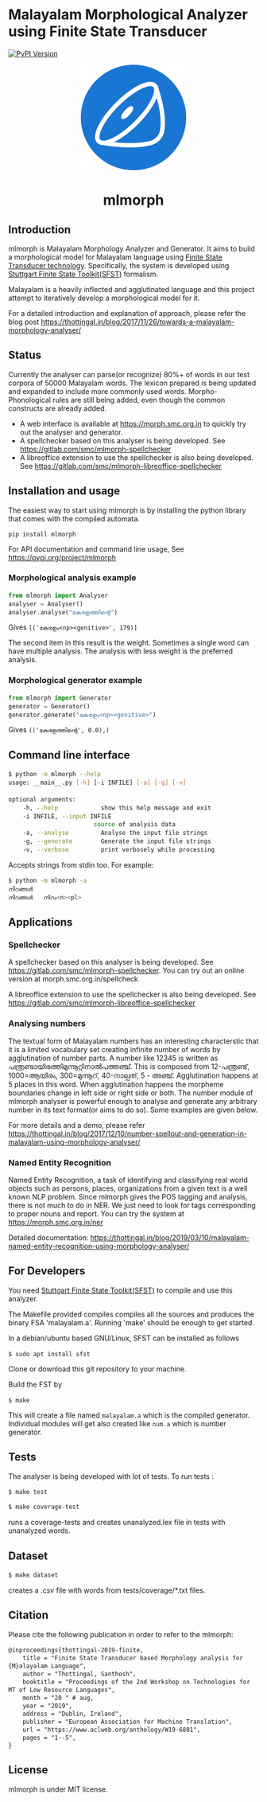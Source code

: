 # Malayalam Morphological Analyzer using Finite State Transducer

[![PyPI Version](https://img.shields.io/pypi/v/mlmorph.svg)](https://pypi.python.org/pypi/mlmorph)


<div style="text-align:center;">
    <img src="mlmorph-logo.svg"/>
    <h1>mlmorph</h1>
</div>

## Introduction

mlmorph is Malayalam Morphology Analyzer and Generator. It aims to build a morphological model for Malayalam language using  [Finite State Transducer technology](https://en.wikipedia.org/wiki/Finite-state_transducer). Specifically, the system is developed using [Stuttgart Finite State Toolkit(SFST)]( http://www.ims.uni-stuttgart.de/projekte/gramotron/SOFTWARE/SFST.html) formalism.

Malayalam is a heavily inflected and agglutinated language and this project attempt to iteratively develop a morphological model for it.

For a detailed introduction and explanation of approach, please refer the blog post https://thottingal.in/blog/2017/11/26/towards-a-malayalam-morphology-analyser/

## Status

Currently the analyser can parse(or recognize) 80%+ of words in our test corpora of 50000 Malayalam words. The lexicon prepared is being updated and expanded to include more commonly used words. Morpho-Phonological rules are still being added, even though the common constructs are already added.

* A web interface is available at https://morph.smc.org.in to quickly try out the analyser and generator.
* A spellchecker based on this analyser is being developed. See https://gitlab.com/smc/mlmorph-spellchecker
* A libreoffice extension to use the spellchecker is also being developed. See https://gitlab.com/smc/mlmorph-libreoffice-spellchecker

## Installation and usage

The easiest way to start using mlmorph is by installing the python library that comes with the compiled automata.

```
pip install mlmorph
```

For API documentation and command line usage, See https://pypi.org/project/mlmorph

### Morphological analysis example

```python
from mlmorph import Analyser
analyser = Analyser()
analyser.analyse("കേരളത്തിന്റെ")
```

Gives `[('കേരളം<np><genitive>', 179)]`

The second item in this result is the weight. Sometimes a single word can have multiple analysis. The analysis with less weight is the preferred analysis.

### Morphological generator example

```python
from mlmorph import Generator
generator = Generator()
generator.generate("കേരളം<np><genitive>")
```

Gives `(('കേരളത്തിന്റെ', 0.0),)`

## Command line interface

```bash
$ python -m mlmorph --help
usage: __main__.py [-h] [-i INFILE] [-a] [-g] [-v]

optional arguments:
    -h, --help            show this help message and exit
    -i INFILE, --input INFILE
                        source of analysis data
    -a, --analyse         Analyse the input file strings
    -g, --generate        Generate the input file strings
    -v, --verbose         print verbosely while processing
```

Accepts strings from stdin too. For example:

``` bash
$ python -m mlmorph -a
നിറങ്ങൾ
നിറങ്ങൾ   നിറം<n><pl>
```

## Applications

### Spellchecker

A spellchecker based on this analyser is being developed. See https://gitlab.com/smc/mlmorph-spellchecker. You can try out an online version at morph.smc.org.in/spellcheck

A libreoffice extension to use the spellchecker is also being developed. See https://gitlab.com/smc/mlmorph-libreoffice-spellchecker

### Analysing numbers

The textual form of Malayalam numbers has an interesting characterstic that it is a limited vocabulary set creating infinite number of words by agglutination of number parts. A number like 12345 is written as പന്ത്രണ്ടായിരത്തിമുന്നൂറ്റിനാൽപത്തഞ്ച്. This is composed from 12-പന്ത്രണ്ട്, 1000=ആയിരം, 300=മുന്നൂറ്, 40-നാല്പത്, 5 - അഞ്ച്. Agglutination happens at 5 places in this word. When agglutination happens the morpheme boundaries change in left side or right side or both. The number module of mlmorph analyser is powerful enough to analyse and generate any arbitrary number in its text format(or aims to do so). Some examples are given below.

For more details and a demo, please refer https://thottingal.in/blog/2017/12/10/number-spellout-and-generation-in-malayalam-using-morphology-analyser/

### Named Entity Recognition

Named Entity Recognition, a task of identifying and classifying real world objects such as persons, places, organizations from a given text is a well known NLP problem. Since mlmorph gives the POS tagging and analysis, there is not much to do in NER. We just need to look for tags corresponding to proper nouns and report.
You can try the system at https://morph.smc.org.in/ner

Detailed documentation: https://thottingal.in/blog/2019/03/10/malayalam-named-entity-recognition-using-morphology-analyser/

## For Developers

You need [Stuttgart Finite State Toolkit(SFST)](http://www.ims.uni-stuttgart.de/projekte/gramotron/SOFTWARE/SFST.html) to compile and use this analyzer.

The Makefile provided compiles compiles all the sources and produces the binary FSA 'malayalam.a'. Running 'make' should be enough to get started.

In a debian/ubuntu based GNU/Linux, SFST can be installed as follows

```$ sudo apt install sfst```

Clone or download this git repository to your machine.

Build the FST by

```$ make```

This will create a file named `malayalam.a` which is the compiled generator. Individual modules will get also created like `num.a` which is number generator.

## Tests

The analyser is being developed with lot of tests. To run tests :

```bash
$ make test
```

```bash
$ make coverage-test
```
runs a coverage-tests and creates unanalyzed.lex file in tests with unanalyzed words.
## Dataset
```bash
$ make dataset 
```
creates a .csv file with words from tests/coverage/*.txt files. 

## Citation

Please cite the following publication in order to refer to the mlmorph:

```
@inproceedings{thottingal-2019-finite,
    title = "Finite State Transducer based Morphology analysis for {M}alayalam Language",
    author = "Thottingal, Santhosh",
    booktitle = "Proceedings of the 2nd Workshop on Technologies for MT of Low Resource Languages",
    month = "20 " # aug,
    year = "2019",
    address = "Dublin, Ireland",
    publisher = "European Association for Machine Translation",
    url = "https://www.aclweb.org/anthology/W19-6801",
    pages = "1--5",
}
```

## License

mlmorph is under MIT license.
